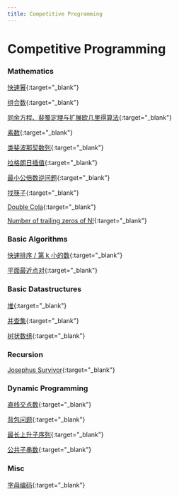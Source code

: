 ```yaml
---
title: Competitive Programming
---
```


# Competitive Programming

### Mathematics

[快速幂](/notes/computer-programming/competitive-programming/binexp){:target="_blank"}

[组合数](/notes/computer-programming/competitive-programming/combination){:target="_blank"}

[同余方程、裴蜀定理与扩展欧几里得算法](/notes/computer-programming/competitive-programming/exgcd){:target="_blank"}

[素数](/notes/computer-programming/competitive-programming/prime){:target="_blank"}

[类斐波那契数列](/notes/computer-programming/competitive-programming/fibonacci){:target="_blank"}

[拉格朗日插值](/notes/computer-programming/competitive-programming/lagrange-interpolation){:target="_blank"}

[最小公倍数逆问题](/notes/computer-programming/competitive-programming/gcd-inverse){:target="_blank"}

[找筷子](/notes/computer-programming/competitive-programming/chopsticks){:target="_blank"}

[Double Cola](/notes/computer-programming/competitive-programming/double-cola){:target="_blank"}

[Number of trailing zeros of N!](/notes/computer-programming/competitive-programming/number-of-trailing-zeros-of-n!){:target="_blank"}

### Basic Algorithms

[快速排序 / 第 k 小的数](/notes/computer-programming/competitive-programming/quicksort){:target="_blank"}

[平面最近点对](/notes/computer-programming/competitive-programming/nearest-point-pair){:target="_blank"}

### Basic Datastructures

[堆](/notes/computer-programming/competitive-programming/heap){:target="_blank"}

[并查集](/notes/computer-programming/competitive-programming/ufds){:target="_blank"}

[树状数组](/notes/computer-programming/competitive-programming/fenwick){:target="_blank"}

### Recursion

[Josephus Survivor](/notes/computer-programming/competitive-programming/josephus-survivor){:target="_blank"}

### Dynamic Programming

[直线交点数](/notes/computer-programming/competitive-programming/intersection-points){:target="_blank"}

[背包问题](/notes/computer-programming/competitive-programming/knapsack){:target="_blank"}

[最长上升子序列](/notes/computer-programming/competitive-programming/lis){:target="_blank"}

[公共子串数](/notes/computer-programming/competitive-programming/number-of-common-substrings){:target="_blank"}

### Misc

[字母编码](/notes/computer-programming/competitive-programming/alphabetical-coding){:target="_blank"}
